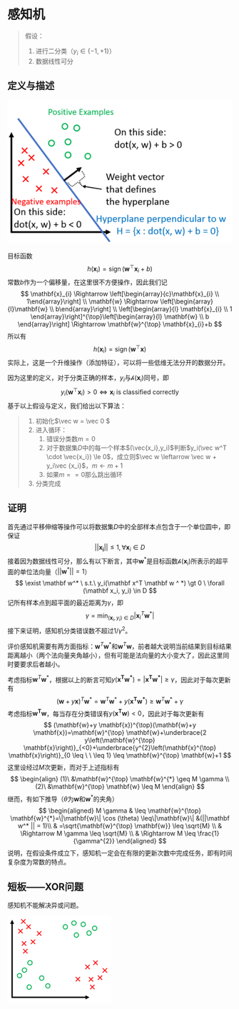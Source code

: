 # 感知机

> 假设：
>
> 1. 进行二分类（$y_i\in\{-1,+1\}$）
> 2. 数据线性可分

## 定义与描述

![](./img/Perceptron.png)

目标函数
$$
h\left(\mathbf x_{i}\right)=\operatorname{sign}\left(\mathbf{w}^{\top} \mathbf{x}_{i}+b\right)
$$
常数$b$作为一个偏移量，在这里很不方便操作，因此我们记
$$
\mathbf{x}_{i} \Rightarrow \left[\begin{array}{c}\mathbf{x}_{i} \\ 1\end{array}\right] \\
\mathbf{w} \Rightarrow \left[\begin{array}{l}\mathbf{w} \\ b\end{array}\right] \\
\left[\begin{array}{l}
\mathbf{x}_{i} \\
1
\end{array}\right]^{\top}\left[\begin{array}{l}
\mathbf{w} \\
b
\end{array}\right] \Rightarrow \mathbf{w}^{\top} \mathbf{x}_{i}+b
$$
所以有
$$
h\left(\mathbf{x}_{i}\right)=\operatorname{sign}\left(\mathbf{w}^{\top} \mathbf{x}\right)
$$
实际上，这是一个升维操作（添加特征），可以将一些低维无法分开的数据分开。

因为这里的定义，对于分类正确的样本，$y_i$与$\mathcal h(\mathbf x_i)$同号，即
$$
y_{i}\left(\mathbf{w}^{\top} \mathbf{x}_{i}\right)>0 \Longleftrightarrow \mathbf{x}_{i} \text { is classified correctly }
$$
基于以上假设与定义，我们给出以下算法：

> 1. 初始化$\vec w = \vec 0 $
> 2. 进入循环：
>    1. 错误分类数$m=0$
>    2. 对于数据集$D$中的每一个样本$(\vec{x_i},y_i)$判断$y_i(\vec w^T \cdot \vec{x_i}) \le 0$，成立则$\vec w \leftarrow \vec w + y_i\vec {x_i}$，$m\leftarrow m + 1$
>    3. 如果$m == 0$那么跳出循环
> 3. 分类完成

## 证明

首先通过平移伸缩等操作可以将数据集$D$中的全部样本点包含于一个单位圆中，即保证
$$
||\mathbf{x_i}|| \le 1, \forall \mathbf x_i \in D
$$
接着因为数据线性可分，那么有以下断言，其中$\mathbf w ^ *$是目标函数$\mathcal h (\mathbf x_i)$所表示的超平面的单位法向量（$||\mathbf w^* || = 1$）
$$
\exist \mathbf w^* \ s.t.\  y_i(\mathbf x^T \mathbf w ^ *) \gt 0 \ \forall (\mathbf x_i, y_i) \in D
$$
记所有样本点到超平面的最近距离为$\gamma$，即
$$
\gamma=\min _{\left(\mathbf{x}_{i}, y_{i}\right) \in D}\left|\mathbf{x}_{i}^{T} \mathbf{w}^{*}\right|
$$
接下来证明，感知机分类错误数不超过$1/\gamma^2$。

评价感知机需要有两方面指标：$\mathbf w ^ T \mathbf w ^ *$和$\mathbf w^T \mathbf w$，前者越大说明当前结果到目标结果距离越小（两个法向量夹角越小），但有可能是法向量的大小变大了，因此这里同时要要求后者越小。

考虑指标$\mathbf w ^ T \mathbf w ^ *$，根据以上的断言可知$y(\mathbf{x^Tw^*})=|\mathbf{x^Tw^*}| \ge \gamma$，因此对于每次更新有
$$
(\mathbf w + y \mathbf x) ^ T \mathbf w ^ * = \mathbf w ^ T \mathbf w ^ * + y(\mathbf {x^Tw^*}) \ge \mathbf w ^ T \mathbf w ^ * + \gamma
$$
考虑指标$\mathbf{w^T w}$，每当存在分类错误有$y(\mathbf{x^Tw})\lt 0$，因此对于每次更新有
$$
(\mathbf{w}+y \mathbf{x})^{\top}(\mathbf{w}+y \mathbf{x})=\mathbf{w}^{\top} \mathbf{w}+\underbrace{2 y\left(\mathbf{w}^{\top} \mathbf{x}\right)}_{<0}+\underbrace{y^{2}\left(\mathbf{x}^{\top} \mathbf{x}\right)}_{0 \leq \ \ \leq 1} \leq \mathbf{w}^{\top} \mathbf{w}+1
$$
这里设经过$M$次更新，而对于上述指标有
$$
\begin{align}
(1)\ &\mathbf{w}^{\top} \mathbf{w}^{*} \geq M \gamma \\
(2)\ &\mathbf{w}^{\top} \mathbf{w} \leq M
\end{align}
$$
继而，有如下推导（$\theta$为$\mathbf w$和$\mathbf w ^ *$的夹角）
$$
\begin{aligned}
M \gamma 
& \leq \mathbf{w}^{\top} \mathbf{w}^{*}=\|\mathbf{w}\| \cos (\theta) \leq\|\mathbf{w}\| &(||\mathbf w^* || = 1)\\
& =\sqrt{\mathbf{w}^{\top} \mathbf{w}}  \leq \sqrt{M} \\
& \Rightarrow M \gamma \leq \sqrt{M} \\
& \Rightarrow M \leq \frac{1}{\gamma^{2}}
\end{aligned}
$$
说明，在假设条件成立下，感知机一定会在有限的更新次数中完成任务，即有时间复杂度为常数的特点。

## 短板——XOR问题

感知机不能解决异或问题。

![](./img/XOR.png)